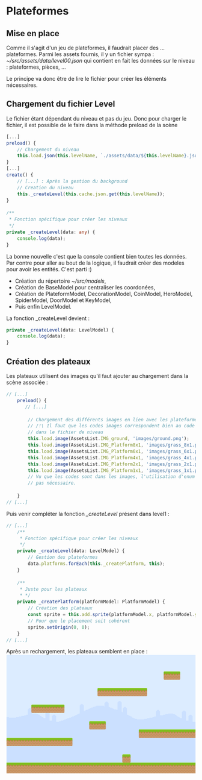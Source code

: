 # Plateformes
## Mise en place

Comme il s'agit d'un jeu de plateformes, il faudrait placer des ... plateformes. Parmi les assets fournis, il y un fichier sympa : _~/src/assets/data/level00.json_ qui contient en fait les données sur le niveau : plateformes, pièces, ...

Le principe va donc être de lire le fichier pour créer les éléments nécessaires.

## Chargement du fichier Level

Le fichier étant dépendant du niveau et pas du jeu. Donc pour charger le fichier, il est possible de le faire dans la méthode preload de la scène
```typescript
[...]
preload() {
    // Chargement du niveau
    this.load.json(this.levelName, `./assets/data/${this.levelName}.json`);
}
[...]
create() {
    // [...] : Après la gestion du background
    // Creation du niveau
    this._createLevel(this.cache.json.get(this.levelName));
}

/**
 * Fonction spécifique pour créer les niveaux
 */
private _createLevel(data: any) {
    console.log(data);
}
```

La bonne nouvelle c'est que la console contient bien toutes les données. Par contre pour aller au bout de la logique, il faudrait créer des modeles pour avoir les entités. C'est parti :)
* Création du répertoire _~/src/models_,
* Création de BaseModel pour centraliser les coordonées,
* Création de PlateformModel, DecorationModel, CoinModel, HeroModel, SpiderModel, DoorModel et KeyModel,
* Puis enfin LevelModel.

La fonction _createLevel devient  : 
```typescript
private _createLevel(data: LevelModel) {
    console.log(data);
}
```

## Création des plateaux

Les plateaux utilisent des images qu'il faut ajouter au chargement dans la scène associée :
```typescript
// [...]
    preload() {
       // [...]

        // Chargement des différents images en lien avec les plateformes
        // /!\ Il faut que les codes images correspondent bien au code présent
        // dans le fichier de niveau
        this.load.image(AssetsList.IMG_ground, 'images/ground.png');
        this.load.image(AssetsList.IMG_Platform8x1, 'images/grass_8x1.png');
        this.load.image(AssetsList.IMG_Platform6x1, 'images/grass_6x1.png');
        this.load.image(AssetsList.IMG_Platform4x1, 'images/grass_4x1.png');
        this.load.image(AssetsList.IMG_Platform2x1, 'images/grass_2x1.png');
        this.load.image(AssetsList.IMG_Platform1x1, 'images/grass_1x1.png');
        // Vu que les codes sont dans les images, l'utilisation d'enum n'était peut-être
        // pas nécessaire.

    }
// [...]
```

Puis venir compléter la fonction *_createLevel* présent dans level1 :
```typescript
// [...]
    /**
     * Fonction spécifique pour créer les niveaux
     */
    private _createLevel(data: LevelModel) {
        // Gestion des plateformes
        data.platforms.forEach(this._createPlatform, this);
    }

    /**
     * Juste pour les plateaux
     * */
    private _createPlatform(platformModel: PlatformModel) {
        // Création des plateaux
        const sprite = this.add.sprite(platformModel.x, platformModel.y, platformModel.image);
        // Pour que le placement soit cohérent
        sprite.setOrigin(0, 0);
    }
// [...]

```

Après un rechargement, les plateaux semblent en place :
![5](05.png)








